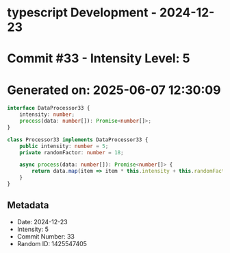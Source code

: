 ﻿# typescript Development - 2024-12-23
# Commit #33 - Intensity Level: 5
# Generated on: 2025-06-07 12:30:09
```typescript
interface DataProcessor33 {
    intensity: number;
    process(data: number[]): Promise<number[]>;
}

class Processor33 implements DataProcessor33 {
    public intensity: number = 5;
    private randomFactor: number = 18;

    async process(data: number[]): Promise<number[]> {
        return data.map(item => item * this.intensity + this.randomFactor);
    }
}
```
## Metadata
- Date: 2024-12-23
- Intensity: 5
- Commit Number: 33
- Random ID: 1425547405
